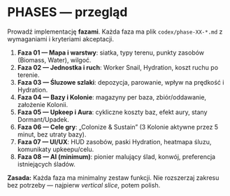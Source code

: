 # PHASES — przegląd
Prowadź implementację **fazami**. Każda faza ma plik `codex/phase-XX-*.md` z wymaganiami i kryteriami akceptacji.

1. **Faza 01 — Mapa i warstwy**: siatka, typy terenu, punkty zasobów (Biomass, Water), wilgoć.
2. **Faza 02 — Jednostka i ruch**: Worker Snail, Hydration, koszt ruchu po terenie.
3. **Faza 03 — Śluzowe szlaki**: depozycja, parowanie, wpływ na prędkość i Hydration.
4. **Faza 04 — Bazy i Kolonie**: magazyny per baza, zbiór/oddawanie, założenie Kolonii.
5. **Faza 05 — Upkeep i Aura**: cykliczne koszty baz, efekt aury, stany Dormant/Upadek.
6. **Faza 06 — Cele gry**: „Colonize & Sustain” (3 Kolonie aktywne przez 5 minut, bez utraty bazy).
7. **Faza 07 — UI/UX**: HUD zasobów, paski Hydration, heatmapa śluzu, komunikaty upkeepu/celu.
8. **Faza 08 — AI (minimum)**: pionier malujący ślad, konwój, preferencja istniejących śladów.

**Zasada:** Każda faza ma minimalny zestaw funkcji. Nie rozszerzaj zakresu bez potrzeby — najpierw *vertical slice*, potem polish.
